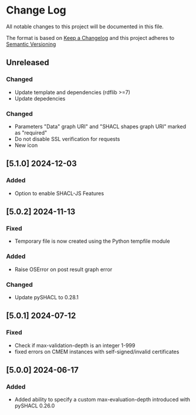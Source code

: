 # Change Log

All notable changes to this project will be documented in this file.

The format is based on [Keep a Changelog](http://keepachangelog.com/) and this project adheres to [Semantic Versioning](https://semver.org/)


## Unreleased

### Changed

- Update template and dependencies (rdflib >=7)
- Update depedencies


### Changed

- Parameters "Data" graph URI" and "SHACL shapes graph URI" marked as "required"
- Do not disable SSL verification for requests
- New icon

## [5.1.0] 2024-12-03

### Added

 - Option to enable SHACL-JS Features

## [5.0.2] 2024-11-13

### Fixed

- Temporary file is now created using the Python tempfile module

### Added

- Raise OSError on post result graph error

### Changed

- Update pySHACL to 0.28.1

## [5.0.1] 2024-07-12

### Fixed

- Check if max-validation-depth is an integer 1-999
- fixed errors on CMEM instances with self-signed/invalid certificates

## [5.0.0] 2024-06-17

### Added

- Added ability to specify a custom max-evaluation-depth introduced with pySHACL 0.26.0


